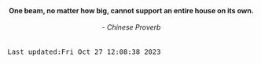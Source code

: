 
<div align="center"><b><span>One beam, no matter how big, cannot support an entire house on its own.</span></b><br><br><i> - Chinese Proverb</i></div>
<br><br><kbd>Last updated:Fri Oct 27 12:08:38 2023</kbd>